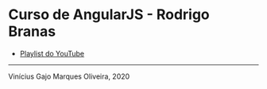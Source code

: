 # Curso de AngularJS - Rodrigo Branas


* [Playlist do YouTube](https://www.youtube.com/watch?v=HDjpIT2TLP0&list=PLQCmSnNFVYnTD5p2fR4EXmtlR6jQJMbPb)

---
Vinícius Gajo Marques Oliveira, 2020